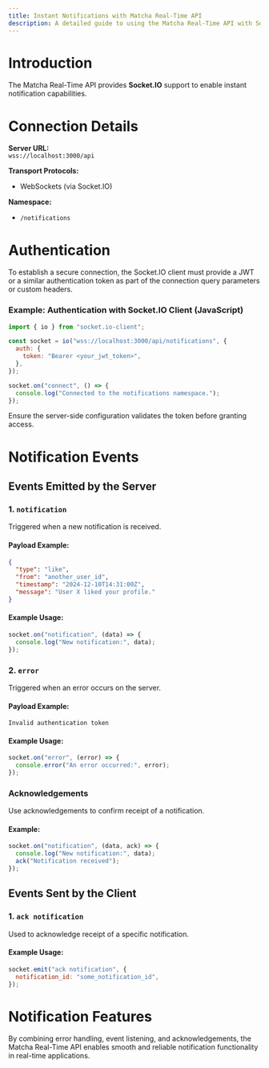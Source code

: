 ```yaml
---
title: Instant Notifications with Matcha Real-Time API
description: A detailed guide to using the Matcha Real-Time API with Socket.IO for implementing real-time notification features.
---
```


# Introduction

The Matcha Real-Time API provides **Socket.IO** support to enable instant notification capabilities.

# Connection Details

**Server URL:**  
`wss://localhost:3000/api`

**Transport Protocols:**

- WebSockets (via Socket.IO)

**Namespace:**

- `/notifications`

# Authentication

To establish a secure connection, the Socket.IO client must provide a JWT or a similar authentication token as part of the connection query parameters or custom headers.

### Example: Authentication with Socket.IO Client (JavaScript)

```javascript
import { io } from "socket.io-client";

const socket = io("wss://localhost:3000/api/notifications", {
  auth: {
    token: "Bearer <your_jwt_token>",
  },
});

socket.on("connect", () => {
  console.log("Connected to the notifications namespace.");
});
```

Ensure the server-side configuration validates the token before granting access.

# Notification Events

## Events Emitted by the Server

### 1. **`notification`**

Triggered when a new notification is received.

#### Payload Example:

```json
{
  "type": "like",
  "from": "another_user_id",
  "timestamp": "2024-12-10T14:31:00Z",
  "message": "User X liked your profile."
}
```

#### Example Usage:

```javascript
socket.on("notification", (data) => {
  console.log("New notification:", data);
});
```

### 2. **`error`**

Triggered when an error occurs on the server.

#### Payload Example:

```text
Invalid authentication token
```

#### Example Usage:

```javascript
socket.on("error", (error) => {
  console.error("An error occurred:", error);
});
```

### Acknowledgements

Use acknowledgements to confirm receipt of a notification.

#### Example:

```javascript
socket.on("notification", (data, ack) => {
  console.log("New notification:", data);
  ack("Notification received");
});
```

## Events Sent by the Client

### 1. **`ack notification`**

Used to acknowledge receipt of a specific notification.

#### Example Usage:

```javascript
socket.emit("ack notification", {
  notification_id: "some_notification_id",
});
```

# Notification Features

By combining error handling, event listening, and acknowledgements, the Matcha Real-Time API enables smooth and reliable notification functionality in real-time applications.
